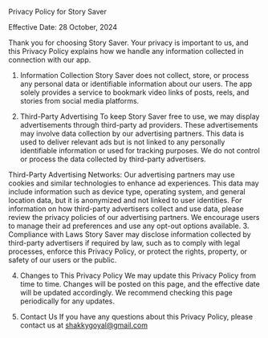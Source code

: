 Privacy Policy for Story Saver

Effective Date: 28 October, 2024

Thank you for choosing Story Saver. Your privacy is important to us, and this Privacy Policy explains how we handle any information collected in connection with our app.

1. Information Collection
Story Saver does not collect, store, or process any personal data or identifiable information about our users. The app solely provides a service to bookmark video links of posts, reels, and stories from social media platforms.

2. Third-Party Advertising
To keep Story Saver free to use, we may display advertisements through third-party ad providers. These advertisements may involve data collection by our advertising partners. This data is used to deliver relevant ads but is not linked to any personally identifiable information or used for tracking purposes. We do not control or process the data collected by third-party advertisers.

Third-Party Advertising Networks:
Our advertising partners may use cookies and similar technologies to enhance ad experiences. This data may include information such as device type, operating system, and general location data, but it is anonymized and not linked to user identities.
For information on how third-party advertisers collect and use data, please review the privacy policies of our advertising partners. We encourage users to manage their ad preferences and use any opt-out options available.
3. Compliance with Laws
Story Saver may disclose information collected by third-party advertisers if required by law, such as to comply with legal processes, enforce this Privacy Policy, or protect the rights, property, or safety of our users or the public.

4. Changes to This Privacy Policy
We may update this Privacy Policy from time to time. Changes will be posted on this page, and the effective date will be updated accordingly. We recommend checking this page periodically for any updates.

5. Contact Us
If you have any questions about this Privacy Policy, please contact us at shakkygoyal@gmail.com

